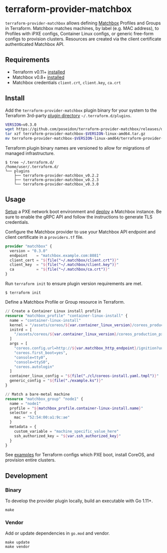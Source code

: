 # terraform-provider-matchbox

`terraform-provider-matchbox` allows defining [Matchbox](https://github.com/poseidon/matchbox) Profiles and Groups in Terraform. Matchbox matches machines, by label (e.g. MAC address), to Profiles with iPXE configs, Container Linux configs, or generic free-form configs to provision clusters. Resources are created via the client certificate authenticated Matchbox API.

## Requirements

* Terraform v0.11+ [installed](https://www.terraform.io/downloads.html)
* Matchbox v0.8+ [installed](https://coreos.com/matchbox/docs/latest/deployment.html)
* Matchbox credentials `client.crt`, `client.key`, `ca.crt`

## Install

Add the `terraform-provider-matchbox` plugin binary for your system to the Terraform 3rd-party [plugin directory](https://www.terraform.io/docs/configuration/providers.html#third-party-plugins) `~/.terraform.d/plugins`.

```sh
VERSION=v0.3.0
wget https://github.com/poseidon/terraform-provider-matchbox/releases/download/$VERSION/terraform-provider-matchbox-$VERSION-linux-amd64.tar.gz
tar xzf terraform-provider-matchbox-$VERSION-linux-amd64.tar.gz
mv terraform-provider-matchbox-$VERSION-linux-amd64/terraform-provider-matchbox ~/.terraform.d/plugins/terraform-provider-matchbox_$VERSION
```

Terraform plugin binary names are versioned to allow for migrations of managed infrastructure.

```
$ tree ~/.terraform.d/
/home/user/.terraform.d/
└── plugins
    ├── terraform-provider-matchbox_v0.2.2
    ├── terraform-provider-matchbox_v0.2.3
    └── terraform-provider-matchbox_v0.3.0
```

## Usage

[Setup](https://coreos.com/matchbox/docs/latest/network-setup.html) a PXE network boot environment and [deploy](https://coreos.com/matchbox/docs/latest/deployment.html) a Matchbox instance. Be sure to enable the gRPC API and follow the instructions to generate TLS credentials.

Configure the Matchbox provider to use your Matchbox API endpoint and client certificate in a `providers.tf` file.

```tf
provider "matchbox" {
  version = "0.3.0"
  endpoint    = "matchbox.example.com:8081"
  client_cert = "${file("~/.matchbox/client.crt")}"
  client_key  = "${file("~/.matchbox/client.key")}"
  ca          = "${file("~/.matchbox/ca.crt")}"
}
```

Run `terraform init` to ensure plugin version requirements are met.

```
$ terraform init
```

Define a Matchbox Profile or Group resource in Terraform.

```tf
// Create a Container Linux install profile
resource "matchbox_profile" "container-linux-install" {
  name = "container-linux-install"
  kernel = "/assets/coreos/${var.container_linux_version}/coreos_production_pxe.vmlinuz"
  initrd = [
    "/assets/coreos/${var.container_linux_version}/coreos_production_pxe_image.cpio.gz"
  ]
  args = [
    "coreos.config.url=http://${var.matchbox_http_endpoint}/ignition?uuid=$${uuid}&mac=$${mac:hexhyp}",
    "coreos.first_boot=yes",
    "console=tty0",
    "console=ttyS0",
    "coreos.autologin"
  ]
  container_linux_config = "${file("./cl/coreos-install.yaml.tmpl")}"
  generic_config = "${file("./example.ks")}"
}

// Match a bare-metal machine
resource "matchbox_group" "node1" {
  name = "node1"
  profile = "${matchbox_profile.container-linux-install.name}"
  selector = {
    mac = "52:54:00:a1:9c:ae"
  }
  metadata = {
    custom_variable = "machine_specific_value_here"
    ssh_authorized_key = "${var.ssh_authorized_key}"
  }
}
```

See [examples](https://github.com/poseidon/matchbox/tree/master/examples/terraform) for Terraform configs which PXE boot, install CoreOS, and provision entire clusters.

## Development

### Binary

To develop the provider plugin locally, build an executable with Go 1.11+.

```
make
```

### Vendor

Add or update dependencies in `go.mod` and vendor.

```
make update
make vendor
```

